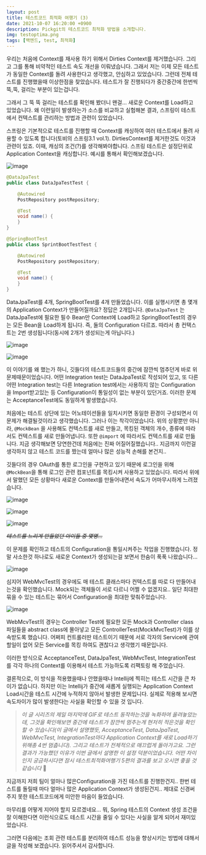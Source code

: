 ```yaml
---
layout: post
title: 테스트코드 최적화 여행기 (3)
date: 2021-10-07 16:20:00 +0900
description: Pickgit의 테스트코드 최적화 방법을 소개합니다.
img: testoptima.png
tags: [백엔드, test, 최적화]
---
```


우리는 처음에 Context를 재사용 하기 위해서 Dirties Context를 제거했습니다. 그리고 그를 통해 비약적인 테스트 속도 개선을 이뤄냈습니다. 그래서 저는 이제 모든 테스트가 동일한 Context를 돌려 사용한다고 생각했고, 안심하고 있었습니다. 그런데 전체 테스트를 진행했을때 이상한점을 찾았습니다. 테스트가 잘 진행되다가 중간중간에 한번씩 뚝,뚝, 걸리는 부분이 있는겁니다. 

그래서 그 뚝 뚝 걸리는 테스트를 확인해 봤더니 왠걸... 새로운 Context를 Load하고 있었습니다. 왜 이런일이 발생하는가 소스를 비교하고 실험해본 결과, 스프링이 테스트에서 컨텍스트를 관리하는 방법과 관련이 있었습니다.

스프링은 기본적으로 테스트를 진행할 때 Context를 캐싱하여 여러 테스트에서 돌려 사용할 수 있도록 합니다(토비의 스프링3.1 vol.1). DirtiesContext를 제거한것도 이것과 관련이 있죠. 이때, 캐싱의 조건(?)를 생각해봐야합니다. 스프링 테스트은 설정단위로 Application Context을 캐싱합니다. 예시를 통해서 확인해보겠습니다.

![image](https://user-images.githubusercontent.com/33603557/136337461-4adafeb8-fb80-452f-970e-05a6f1c4d394.png)

```java
@DataJpaTest
public class DataJpaTestTest {

    @Autowired
    PostRepository postRepository;

    @Test
    void name() {
    }
}
```

```java
@SpringBootTest
public class SprintBootTestTest {

    @Autowired
    PostRepository postRepository;

    @Test
    void name() {
    }
}
```

DataJpaTest를 4개, SpringBootTest를 4개 만들었습니다. 이를 실행시키면 총 몇개의 Application Context가 만들어질까요? 정답은 2개입니다. `@DataJpaTest` 는 DataJpaTest에 필요한 필수 Bean만 Context에 Load하고 SpringBootTest의 경우는 모든 Bean을 Load하게 됩니다. 즉, 둘의 Configuration 다르죠. 따라서 총 컨택스트는 2번 생성됩니다(동시에 2개가 생성되는게 아닙니다.)

![image](https://user-images.githubusercontent.com/33603557/136337489-ac32472c-39e3-4462-b220-8eaea3cfda9f.png)

![image](https://user-images.githubusercontent.com/33603557/136337501-595fe0cc-887e-4f33-a30b-3f008d405f59.png)

이 이야기를 왜 했는가 하니, 깃들다의 테스트코드들의 중간에 잠깐씩 멈추던게 바로 위 문제때문이었습니다. 어떤 Integration test는 DataJpaTest로 작성되어 있고, 또 다른 어떤 Integration test는 다른 Integration test에서는 사용하지 않는 Configuration을 Import받고있는 등 Configuration이 통일성이 없는 부분이 있던거죠. 이러한 문제는 AcceptanceTest에도 동일하게 발생했습니다.

처음에는  테스트 상단에 있는 어노테이션들을 일치시키면 동일한 환경이 구성되면서 이 문제가 해결될것이라고 생각했습니다. 그러나 이는 착각이었습니다. 위의 상황뿐만 아니라, `@MockBean` 을 사용해도 컨텍스트를 새로 만들고, 목킹된 객체의 개수, 종류에 따라서도 컨텍스트를 새로 만들어냅니다. 또한 `@import` 에 따라서도 컨텍스트를 새로 만듦니다. 지금 생각해보면 당연한건데 처음에는 진짜 어질어질했습니다.. 지금까지 이런걸 생각하지 않고 테스트 코드를 짰는데 얼마나 많은 성능적 손해를 본건지..

깃들다의 경우 OAuth를 통한 로그인을 구현하고 있기 때문에 로그인을 위해 `@MockBean`을 통해 로그인 관련 컴포넌트를 목킹시켜 사용하고 있었습니다. 따라서 위에서 말했던 모든 상황마다 새로운 Context를 만들어내면서 속도가 어마무시하게 느려졌습니다.

![image](https://user-images.githubusercontent.com/33603557/136337539-ef40d971-31d8-48fc-af39-db42422b50fb.png)

![image](https://user-images.githubusercontent.com/33603557/136337549-72187882-ec18-421a-a6dd-55ac0cdf32be.png)

![image](https://user-images.githubusercontent.com/33603557/136337568-d58e1692-aa7b-42b2-a1b9-bc58acbe8f3f.png)

*~~테스트를 느리게 만들었던 아이들 중 몇명...~~*

이 문제를 확인하고 테스트의 Configuration을 통일시켜주는 작업을 진행했습니다. 정말 사소한것 하나로도 새로운 Context가 생성되는걸 보면서 한숨이 푹푹 나왔습니다...

![image](https://user-images.githubusercontent.com/33603557/136337584-6796ee81-8340-4b02-9c50-c394842af0b1.png)

심지어 WebMvcTest의 경우에도 매 테스트 클래스마다 컨텍스트를 따로 다 만들어내는것을 확인했습니다. Mock되는 객체들이 서로 다르니 어쩔 수 없겠지요.. 일단 최대한 묶을 수 있는 테스트는 묶어서 Configuration을 최대한 맞춰주었습니다.

![image](https://user-images.githubusercontent.com/33603557/136337606-6f68cbb2-ce87-4f4c-8844-50f6956e2975.png)

WebMcvTest의 경우는 Controller Test에 필요한 모든 Mock과 Controller class 파일들을 abstract class에 몰아넣고 모든 ControllerTest(MockMvcTest)가 이를 상속받도록 했습니다. 어쩌피 컨트롤러딴 테스트이기 때문에 서로 각자의 Service에 관여할일이 없어 모든 Service를 목킹 하여도 괜찮다고 생각했기 때문입니다.

이러한 방식으로 AcceptanceTest, DataJpaTest, WebMvcTest, IntegrationTest를 각각 하나의 Context를 이용해서 테스트 가능하도록 리팩토링 해 주었습니다.

결론적으로, 이 방식을 적용했을때나 안했을때나 Intellij에 찍히는 테스트 시간을 큰 차이가 없습니다. 하지만 이는 Intellij가 중간에 새롭게 실행되는 Application Context Load시간을 테스트 시간에 누적하지 않아서 발생한 문제입니다. 실제로 적용해 보시면 속도차이가 많이 발생한다는 사실을 확인할 수 있을 것 입니다. 

> *이 글 시리즈의 제일 마지막에 GIF로 테스트 동작하는것을 녹화하여 올려놓았는데, 그것을 확인해보면 중간에 테스트가 잠깐씩 멈추는게 현저히 적은것을 확인할 수 있습니다(이 글에서 설명했듯,*  *AcceptanceTest, DataJpaTest, WebMvcTest, IntegrationTest마다 Application Context를 새로 Load하기 위해총 4번 멈춥니다). 그리고 테스트가 전체적으로 매끄럽게 돌아가고요. 그런 결과가 가능했던 이유가 이번 글에서 설명한 이 설정 덕분이었습니다. 어떤 차이인지 궁금하시다면 잠시 테스트최적화여행기 5편의 결과를 보고 오시면 좋을 것 같습니다* 🙂
> 

지금까지 저희 팀이 얼마나 많은Configuration을 가진 테스트를 진행한건지..  한번 테스트를 돌릴때 마다 얼마나 많은 Application Context가 생성된건지.. 제대로 신경써주지 못한 테스트코드에게 미안한 마음이 들었습니다.

마무리를 어떻게 지어야 할지 모르겠네요... 뭐, Spring 테스트의 Context 생성 조건을 잘 이해한다면 이런식으로도 테스트 시간을 줄일 수 있다는 사실을 알게 되어서 재미있었습니다.

그러면 다음에는 조회 관련 테스트를 분리하여 테스트 성능을 향상시키는 방법에 대해서 글을 작성해 보겠습니다. 읽어주셔서 감사합니다.
